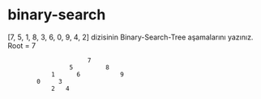 # binary-search

[7, 5, 1, 8, 3, 6, 0, 9, 4, 2] dizisinin Binary-Search-Tree aşamalarını yazınız.
Root = 7

                          7
                     5         8
                1      6           9
            0     3
                2   4
